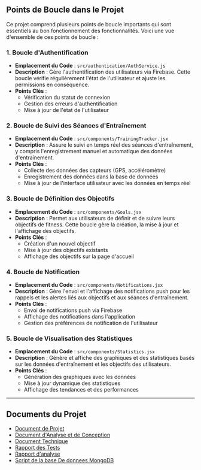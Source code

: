 ## Points de Boucle dans le Projet

Ce projet comprend plusieurs points de boucle importants qui sont essentiels au bon fonctionnement des fonctionnalités. Voici une vue d'ensemble de ces points de boucle :

### 1. Boucle d'Authentification

- **Emplacement du Code** : `src/authentication/AuthService.js`
- **Description** : Gère l'authentification des utilisateurs via Firebase. Cette boucle vérifie régulièrement l'état de l'utilisateur et ajuste les permissions en conséquence.
- **Points Clés** :
  - Vérification du statut de connexion
  - Gestion des erreurs d'authentification
  - Mise à jour de l'état de l'utilisateur

### 2. Boucle de Suivi des Séances d'Entraînement

- **Emplacement du Code** : `src/components/TrainingTracker.jsx`
- **Description** : Assure le suivi en temps réel des séances d'entraînement, y compris l'enregistrement manuel et automatique des données d'entraînement.
- **Points Clés** :
  - Collecte des données des capteurs (GPS, accéléromètre)
  - Enregistrement des données dans la base de données
  - Mise à jour de l'interface utilisateur avec les données en temps réel

### 3. Boucle de Définition des Objectifs

- **Emplacement du Code** : `src/components/Goals.jsx`
- **Description** : Permet aux utilisateurs de définir et de suivre leurs objectifs de fitness. Cette boucle gère la création, la mise à jour et l'affichage des objectifs.
- **Points Clés** :
  - Création d'un nouvel objectif
  - Mise à jour des objectifs existants
  - Affichage des objectifs sur la page d'accueil

### 4. Boucle de Notification

- **Emplacement du Code** : `src/components/Notifications.jsx`
- **Description** : Gère l'envoi et l'affichage des notifications push pour les rappels et les alertes liés aux objectifs et aux séances d'entraînement.
- **Points Clés** :
  - Envoi de notifications push via Firebase
  - Affichage des notifications dans l'application
  - Gestion des préférences de notification de l'utilisateur

### 5. Boucle de Visualisation des Statistiques

- **Emplacement du Code** : `src/components/Statistics.jsx`
- **Description** : Génère et affiche des graphiques et des statistiques basés sur les données d'entraînement et les objectifs des utilisateurs.
- **Points Clés** :
  - Génération des graphiques avec les données
  - Mise à jour dynamique des statistiques
  - Affichage des tendances et des performances

---

## Documents du Projet

- [Document de Projet](docs/Document%20de%20Projet%20Fitness.pdf)
- [Document d'Analyse et de Conception](docs/Document%20d'analyse%20et%20conception.pdf)
- [Document Technique](docs/)
- [Rapport des Tests](docs/Rapport%20des%20Tests.pdf)
- [Rapport d'analyse](docs/)
- [Script de la base De donnees MongoDB](/Script%20Creation%20DB.txt)

